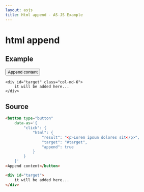 ```yaml
---
layout: asjs
title: Html append - AS-JS Example
---
```


# html append

## Example

<div class="row">
    <div class="col-md-6">
        <button type="button"
            data-as='{
                "click": {
                    "html": {
                        "result": "<p>Lorem ipsum dolores sit</p>",
                        "target": "#target",
                        "append": true
                    }
                }
            }'
        >Append content</button>
    </div>

    <div id="target" class="col-md-6">
        it will be added here...
    </div>
</div>

<div class="mt-30"></div>

## Source

``` html
<button type="button"
    data-as='{
        "click": {
            "html": {
                "result": "<p>Lorem ipsum dolores sit</p>",
                "target": "#target",
                "append": true
            }
        }
    }'
>Append content</button>

<div id="target">
    it will be added here...
</div>
```
